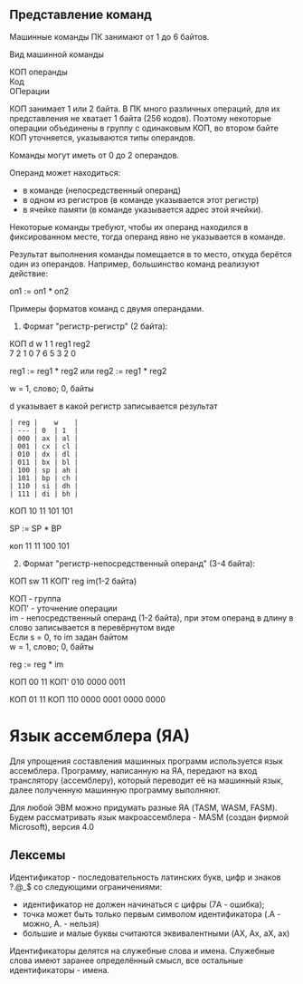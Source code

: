 ## Представление команд

Машинные команды ПК занимают от 1 до 6 байтов.

Вид машинной команды

КОП      операнды \
Код \
ОПерации

КОП занимает 1 или 2 байта. В ПК много различных операций, для их представления не хватает 1 байта (256 кодов). Поэтому некоторые операции объединены в группу с одинаковым КОП, во втором байте КОП уточняется, указываются типы операндов.

Команды могут иметь от 0 до 2 операндов.

Операнд может находиться:

- в команде (непосредственный операнд)
- в одном из регистров (в команде указывается этот регистр)
- в ячейке памяти (в команде указывается адрес этой ячейки).

Некоторые команды требуют, чтобы их операнд находился в фиксированном месте, тогда операнд явно не указывается в команде.

Результат выполнения команды помещается в то место, откуда берётся один из операндов. Например, большинство команд реализуют действие:

оп1 := оп1 * оп2

Примеры форматов команд с двумя операндами.

1) Формат "регистр-регистр" (2 байта):

КОП     d w    1 1 reg1 reg2 \
7     2 1 0    7 6 5  3 2  0

reg1 := reg1 * reg2 или reg2 := reg1 * reg2

w = 1, слово; 0, байты

d указывает в какой регистр записывается результат

```
| reg |    w    |
| --- | 0  | 1  |
| 000 | ax | al |
| 001 | cx | cl |
| 010 | dx | dl |
| 011 | bx | bl |
| 100 | sp | ah |
| 101 | bp | ch |
| 110 | si | dh |
| 111 | di | bh |
```

КОП 10 11 101 101

SP := SP * BP

коп 11 11 100 101

2) Формат "регистр-непосредственный операнд" (3-4 байта):

КОП sw 11 КОП' reg im(1-2 байта)

КОП - группа \
КОП' - уточнение операции \
im - непосредственный операнд (1-2 байта), при этом операнд в длину в слово записывается в перевёрнутом виде \
Если s = 0, то im задан байтом \
w = 1, слово; 0, байты

reg := reg * im

КОП 00 11 КОП' 010 0000 0011

КОП 01 11 КОП 110 0000 0001 0000 0000

# Язык ассемблера (ЯА)

Для упрощения составления машинных программ используется язык ассемблера. Программу, написанную на ЯА, передают на вход транслятору (ассемблеру), который переводит её на машинный язык, далее полученную машинную программу выполняют.

Для любой ЭВМ можно придумать разные ЯА (TASM, WASM, FASM). Будем рассматривать язык макроассемблера - MASM (создан фирмой Microsoft), версия 4.0

## Лексемы

Идентификатор - последовательность латинских букв, цифр и знаков ?.@_$ со следующими ограничениями:

- идентификатор не должен начинаться с цифры (7A - ошибка);
- точка может быть только первым символом идентификатора (.A - можно, A. - нельзя)
- большие и малые буквы считаются эквивалентными (AX, Ax, aX, ax)

Идентификаторы делятся на служебные слова и имена. Служебные слова имеют заранее определённый смысл, все остальные идентификаторы - имена.